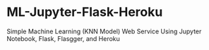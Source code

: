 # ML-Jupyter-Flask-Heroku
Simple Machine Learning (KNN Model) Web Service Using Jupyter Notebook, Flask, Flasgger, and Heroku
